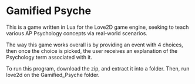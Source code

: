 # Gamified Psyche

This is a game written in Lua for the Love2D game engine,
seeking to teach various AP Psychology concepts via
real-world scenarios.

The way this game works overall is by providing an event with 4 choices, then once the choice is picked, the user receives
an explanation of the Psychology term associated with it.

To run this program, download the zip, and extract it into a folder.
Then, run love2d on the Gamified_Psyche folder.
